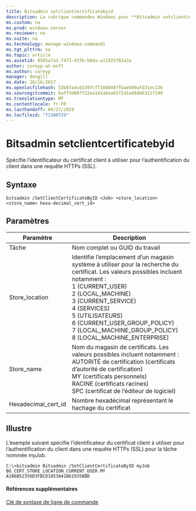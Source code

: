 ```yaml
---
title: Bitsadmin setclientcertificatebyid
description: La rubrique commandes Windows pour **Bitsadmin setclientcertificatebyid** spécifie l’identificateur du certificat client à utiliser pour l’authentification du client dans une requête HTTPS (SSL).
ms.custom: na
ms.prod: windows-server
ms.reviewer: na
ms.suite: na
ms.technology: manage-windows-commands
ms.tgt_pltfrm: na
ms.topic: article
ms.assetid: 8585a7a1-7472-437b-b04a-a11925782a3a
author: coreyp-at-msft
ms.author: coreyp
manager: dongill
ms.date: 10/16/2017
ms.openlocfilehash: 53b6fa4c65397cf710d0497fbae889afd31ec136
ms.sourcegitcommit: 6aff3d88ff22ea141a6ea6572a5ad8dd6321f199
ms.translationtype: MT
ms.contentlocale: fr-FR
ms.lasthandoff: 09/27/2019
ms.locfileid: "71380729"
---
```

# <a name="bitsadmin-setclientcertificatebyid"></a>Bitsadmin setclientcertificatebyid



Spécifie l’identificateur du certificat client à utiliser pour l’authentification du client dans une requête HTTPs (SSL).

## <a name="syntax"></a>Syntaxe

```
bitsadmin /SetClientCertificateByID <Job> <store_location> <store_name> hexa-decimal_cert_id>
```

## <a name="parameters"></a>Paramètres

|Paramètre|Description|
|---------|-----------|
|Tâche|Nom complet ou GUID du travail|
|Store_location|Identifie l’emplacement d’un magasin système à utiliser pour la recherche du certificat. Les valeurs possibles incluent notamment :</br>1 (CURRENT_USER)</br>2 (LOCAL_MACHINE)</br>3 (CURRENT_SERVICE)</br>4 (SERVICES)</br>5 (UTILISATEURS)</br>6 (CURRENT_USER_GROUP_POLICY)</br>7 (LOCAL_MACHINE_GROUP_POLICY)</br>8 (LOCAL_MACHINE_ENTERPRISE)|
|Store_name|Nom du magasin de certificats. Les valeurs possibles incluent notamment :</br>AUTORITÉ de certification (certificats d’autorité de certification)</br>MY (certificats personnels)</br>RACINE (certificats racines)</br>SPC (certificat de l’éditeur de logiciel)|
|Hexadecimal_cert_id|Nombre hexadécimal représentant le hachage du certificat|

## <a name="BKMK_examples"></a>Illustre

L’exemple suivant spécifie l’identificateur du certificat client à utiliser pour l’authentification du client dans une requête HTTPs (SSL) pour la tâche nommée *myJob*.
```
C:\>bitsadmin Bitsadmin /SetClientCertificateByID myJob BG_CERT_STORE_LOCATION_CURRENT_USER MY A106B52356D3FBCD1853A41B619358BD 
```

#### <a name="additional-references"></a>Références supplémentaires

[Clé de syntaxe de ligne de commande](command-line-syntax-key.md)